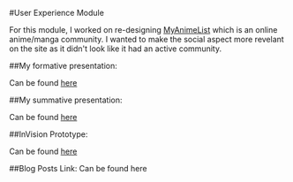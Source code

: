 #User Experience Module

For this module, I worked on re-designing [MyAnimeList](http://myanimelist.net/) which is an online anime/manga community. I wanted to make the social aspect more revelant on the site as it didn't look like it had an active community.

##My formative presentation:

Can be found [here](https://docs.google.com/presentation/d/1-xKkOm1eBm4-9ll1El2Ng7Gx13x3bsJtcq8CxBrLZz4/edit?usp=sharing)


##My summative presentation:

Can be found [here](https://www.dropbox.com/s/heldajtm6gz5lqr/UX%20Summative%20-%20Kimberly%20Salazar.key?dl=0)


##InVision Prototype:

Can be found [here](http://invis.io/9338GJQBY)


##Blog Posts Link:
Can be found here


